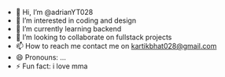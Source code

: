 - 👋 Hi, I’m @adrianYT028
- 👀 I’m interested in coding and design
- 🌱 I’m currently learning backend
- 💞️ I’m looking to collaborate on fullstack projects
- 📫 How to reach me contact me on kartikbhat028@gmail.com
- 😄 Pronouns: ...
- ⚡ Fun fact: i love mma 

<!---
adrianYT028/adrianYT028 is a ✨ special ✨ repository because its `README.md` (this file) appears on your GitHub profile.
You can click the Preview link to take a look at your changes.
--->
